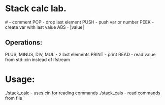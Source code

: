 # Stack calc lab.

\# - comment
POP - drop last element
PUSH <obj> - push var or number
PEEK - create var with last value
ABS - |value|
## Operations:
PLUS, MINUS, DIV, MUL - <op> 2 last elements
PRINT - print
READ - read value from std::cin instead of ifstream

# Usage:
./stack_calc - uses cin for reading commands
./stack_cals <filename> - read commands from file
